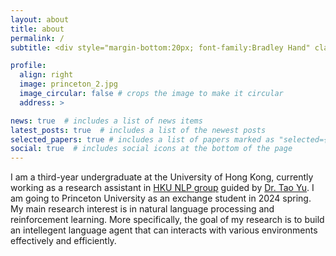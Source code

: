 ```yaml
---
layout: about
title: about
permalink: /
subtitle: <div style="margin-bottom:20px; font-family:Bradley Hand" class="motto">In me the tiger sniffs the rose</div>

profile:
  align: right
  image: princeton_2.jpg
  image_circular: false # crops the image to make it circular
  address: >

news: true  # includes a list of news items
latest_posts: true  # includes a list of the newest posts
selected_papers: true # includes a list of papers marked as "selected={true}"
social: true  # includes social icons at the bottom of the page
---
```


 I am a third-year undergraduate at the University of Hong Kong, currently working as a research assistant in [HKU NLP group](https://hkunlp.github.io/) guided by [Dr. Tao Yu](https://taoyds.github.io/). I am going to Princeton University as an exchange student in 2024 spring. My main research interest is in natural language processing and reinforcement learning. More specifically, the goal of my research is to build an intellegent language agent that can interacts with various environments effectively and efficiently.
